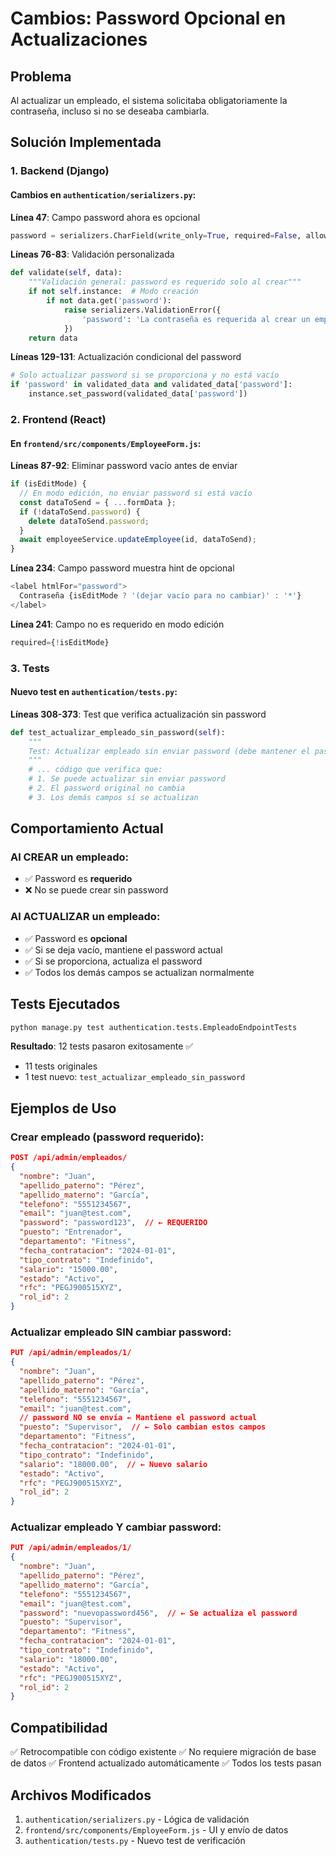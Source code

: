 # Cambios: Password Opcional en Actualizaciones

## Problema
Al actualizar un empleado, el sistema solicitaba obligatoriamente la contraseña, incluso si no se deseaba cambiarla.

## Solución Implementada

### 1. Backend (Django)

#### Cambios en `authentication/serializers.py`:

**Línea 47**: Campo password ahora es opcional
```python
password = serializers.CharField(write_only=True, required=False, allow_blank=True)
```

**Líneas 76-83**: Validación personalizada
```python
def validate(self, data):
    """Validación general: password es requerido solo al crear"""
    if not self.instance:  # Modo creación
        if not data.get('password'):
            raise serializers.ValidationError({
                'password': 'La contraseña es requerida al crear un empleado.'
            })
    return data
```

**Líneas 129-131**: Actualización condicional del password
```python
# Solo actualizar password si se proporciona y no está vacío
if 'password' in validated_data and validated_data['password']:
    instance.set_password(validated_data['password'])
```

### 2. Frontend (React)

#### En `frontend/src/components/EmployeeForm.js`:

**Líneas 87-92**: Eliminar password vacío antes de enviar
```javascript
if (isEditMode) {
  // En modo edición, no enviar password si está vacío
  const dataToSend = { ...formData };
  if (!dataToSend.password) {
    delete dataToSend.password;
  }
  await employeeService.updateEmployee(id, dataToSend);
}
```

**Línea 234**: Campo password muestra hint de opcional
```javascript
<label htmlFor="password">
  Contraseña {isEditMode ? '(dejar vacío para no cambiar)' : '*'}
</label>
```

**Línea 241**: Campo no es requerido en modo edición
```javascript
required={!isEditMode}
```

### 3. Tests

#### Nuevo test en `authentication/tests.py`:

**Líneas 308-373**: Test que verifica actualización sin password
```python
def test_actualizar_empleado_sin_password(self):
    """
    Test: Actualizar empleado sin enviar password (debe mantener el password actual).
    """
    # ... código que verifica que:
    # 1. Se puede actualizar sin enviar password
    # 2. El password original no cambia
    # 3. Los demás campos sí se actualizan
```

## Comportamiento Actual

### Al CREAR un empleado:
- ✅ Password es **requerido**
- ❌ No se puede crear sin password

### Al ACTUALIZAR un empleado:
- ✅ Password es **opcional**
- ✅ Si se deja vacío, mantiene el password actual
- ✅ Si se proporciona, actualiza el password
- ✅ Todos los demás campos se actualizan normalmente

## Tests Ejecutados

```bash
python manage.py test authentication.tests.EmpleadoEndpointTests
```

**Resultado**: 12 tests pasaron exitosamente ✅
- 11 tests originales
- 1 test nuevo: `test_actualizar_empleado_sin_password`

## Ejemplos de Uso

### Crear empleado (password requerido):
```json
POST /api/admin/empleados/
{
  "nombre": "Juan",
  "apellido_paterno": "Pérez",
  "apellido_materno": "García",
  "telefono": "5551234567",
  "email": "juan@test.com",
  "password": "password123",  // ← REQUERIDO
  "puesto": "Entrenador",
  "departamento": "Fitness",
  "fecha_contratacion": "2024-01-01",
  "tipo_contrato": "Indefinido",
  "salario": "15000.00",
  "estado": "Activo",
  "rfc": "PEGJ900515XYZ",
  "rol_id": 2
}
```

### Actualizar empleado SIN cambiar password:
```json
PUT /api/admin/empleados/1/
{
  "nombre": "Juan",
  "apellido_paterno": "Pérez",
  "apellido_materno": "García",
  "telefono": "5551234567",
  "email": "juan@test.com",
  // password NO se envía ← Mantiene el password actual
  "puesto": "Supervisor",  // ← Solo cambian estos campos
  "departamento": "Fitness",
  "fecha_contratacion": "2024-01-01",
  "tipo_contrato": "Indefinido",
  "salario": "18000.00",  // ← Nuevo salario
  "estado": "Activo",
  "rfc": "PEGJ900515XYZ",
  "rol_id": 2
}
```

### Actualizar empleado Y cambiar password:
```json
PUT /api/admin/empleados/1/
{
  "nombre": "Juan",
  "apellido_paterno": "Pérez",
  "apellido_materno": "García",
  "telefono": "5551234567",
  "email": "juan@test.com",
  "password": "nuevopassword456",  // ← Se actualiza el password
  "puesto": "Supervisor",
  "departamento": "Fitness",
  "fecha_contratacion": "2024-01-01",
  "tipo_contrato": "Indefinido",
  "salario": "18000.00",
  "estado": "Activo",
  "rfc": "PEGJ900515XYZ",
  "rol_id": 2
}
```

## Compatibilidad

✅ Retrocompatible con código existente
✅ No requiere migración de base de datos
✅ Frontend actualizado automáticamente
✅ Todos los tests pasan

## Archivos Modificados

1. `authentication/serializers.py` - Lógica de validación
2. `frontend/src/components/EmployeeForm.js` - UI y envío de datos
3. `authentication/tests.py` - Nuevo test de verificación
